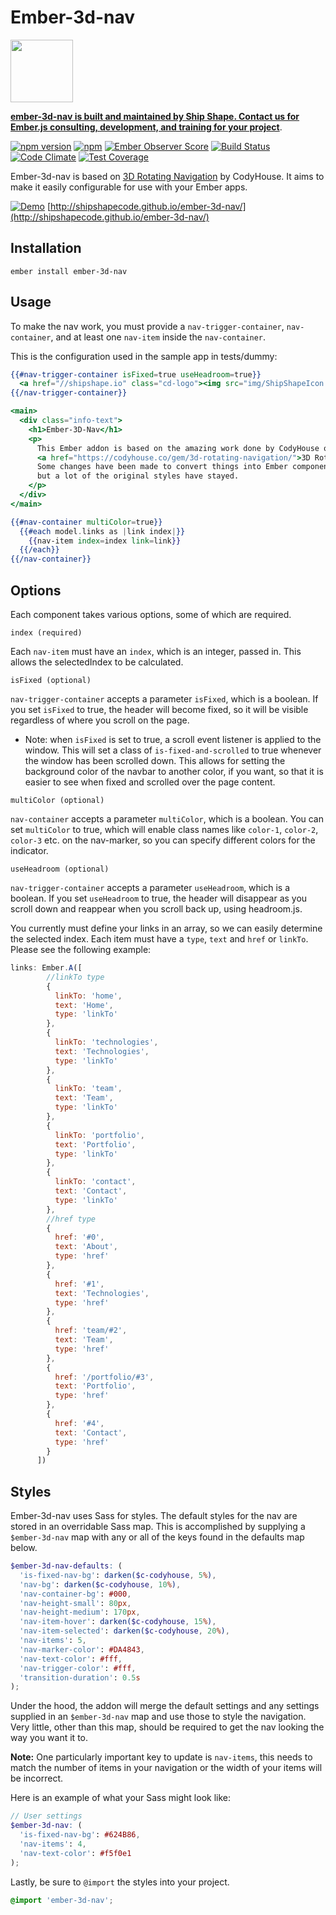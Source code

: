 # Ember-3d-nav

<a href="https://shipshape.io/"><img src="http://i.imgur.com/bU4ABmk.png" width="100" height="100"/></a>

**[ember-3d-nav is built and maintained by Ship Shape. Contact us for Ember.js consulting, development, and training for your project](https://shipshape.io/ember-consulting)**.

[![npm version](https://badge.fury.io/js/ember-3d-nav.svg)](http://badge.fury.io/js/ember-3d-nav)
[![npm](https://img.shields.io/npm/dm/ember-3d-nav.svg)]()
[![Ember Observer Score](http://emberobserver.com/badges/ember-3d-nav.svg)](http://emberobserver.com/addons/ember-3d-nav)
[![Build Status](https://travis-ci.org/shipshapecode/ember-3d-nav.svg?branch=master)](https://travis-ci.org/shipshapecode/ember-3d-nav)
[![Code Climate](https://codeclimate.com/github/shipshapecode/ember-3d-nav/badges/gpa.svg)](https://codeclimate.com/github/shipshapecode/ember-3d-nav)
[![Test Coverage](https://codeclimate.com/github/shipshapecode/ember-3d-nav/badges/coverage.svg)](https://codeclimate.com/github/shipshapecode/ember-3d-nav/coverage)

Ember-3d-nav is based on [3D Rotating Navigation](https://codyhouse.co/gem/3d-rotating-navigation/) by CodyHouse. It aims to make it easily configurable for use with your Ember apps.

[![Demo](http://i.imgur.com/bt5OMJ8.gif)](http://shipshapecode.github.io/ember-3d-nav/)
[http://shipshapecode.github.io/ember-3d-nav/](http://shipshapecode.github.io/ember-3d-nav/)

## Installation

`ember install ember-3d-nav`

## Usage

To make the nav work, you must provide a `nav-trigger-container`, `nav-container`, and at least one `nav-item` inside the `nav-container`.

This is the configuration used in the sample app in tests/dummy:

```hbs
{{#nav-trigger-container isFixed=true useHeadroom=true}}
  <a href="//shipshape.io" class="cd-logo"><img src="img/ShipShapeIcon.svg" alt="Logo"></a>
{{/nav-trigger-container}}

<main>
  <div class="info-text">
    <h1>Ember-3D-Nav</h1>
    <p>
      This Ember addon is based on the amazing work done by CodyHouse on
      <a href="https://codyhouse.co/gem/3d-rotating-navigation/">3D Rotating Navigation</a>.
      Some changes have been made to convert things into Ember components and try to make it reusable,
      but a lot of the original styles have stayed.
    </p>
  </div>
</main>

{{#nav-container multiColor=true}}
  {{#each model.links as |link index|}}
    {{nav-item index=index link=link}}
  {{/each}}
{{/nav-container}}
```

## Options

Each component takes various options, some of which are required.

`index (required)`

Each `nav-item` must have an `index`, which is an integer, passed in. This allows the selectedIndex to be calculated.

`isFixed (optional)`

`nav-trigger-container` accepts a parameter `isFixed`, which is a boolean. If you set `isFixed` to true, the header will become fixed, so it will be visible regardless of where you scroll on the page.

- Note: when `isFixed` is set to true, a scroll event listener is applied to the window. This will set a class of `is-fixed-and-scrolled` to true whenever the window has been scrolled down. This allows for setting the background color of the navbar to another color, if you want, so that it is easier to see when fixed and scrolled over the page content.

`multiColor (optional)`

`nav-container` accepts a parameter `multiColor`, which is a boolean. You can set `multiColor` to true, which will enable class names like `color-1`, `color-2`, `color-3` etc. on the nav-marker, so you can specify different colors for the indicator.

`useHeadroom (optional)`

`nav-trigger-container` accepts a parameter `useHeadroom`, which is a boolean. If you set `useHeadroom` to true, the header will disappear as you scroll down and reappear when you scroll back up, using headroom.js.

You currently must define your links in an array, so we can easily determine the selected index. Each item must have a `type`, `text` and `href` or `linkTo`. Please see the following example:

```js
links: Ember.A([
        //linkTo type
        {
          linkTo: 'home',
          text: 'Home',
          type: 'linkTo'
        },
        {
          linkTo: 'technologies',
          text: 'Technologies',
          type: 'linkTo'
        },
        {
          linkTo: 'team',
          text: 'Team',
          type: 'linkTo'
        },
        {
          linkTo: 'portfolio',
          text: 'Portfolio',
          type: 'linkTo'
        },
        {
          linkTo: 'contact',
          text: 'Contact',
          type: 'linkTo'
        },
        //href type
        {
          href: '#0',
          text: 'About',
          type: 'href'
        },
        {
          href: '#1',
          text: 'Technologies',
          type: 'href'
        },
        {
          href: 'team/#2',
          text: 'Team',
          type: 'href'
        },
        {
          href: '/portfolio/#3',
          text: 'Portfolio',
          type: 'href'
        },
        {
          href: '#4',
          text: 'Contact',
          type: 'href'
        }
      ])
```

## Styles

Ember-3d-nav uses Sass for styles. The default styles for the nav are stored in an overridable Sass map. This is accomplished by supplying a `$ember-3d-nav` map with any or all of the keys found in the defaults map below.

```scss
$ember-3d-nav-defaults: (
  'is-fixed-nav-bg': darken($c-codyhouse, 5%),
  'nav-bg': darken($c-codyhouse, 10%),
  'nav-container-bg': #000,
  'nav-height-small': 80px,
  'nav-height-medium': 170px,
  'nav-item-hover': darken($c-codyhouse, 15%),
  'nav-item-selected': darken($c-codyhouse, 20%),
  'nav-items': 5,
  'nav-marker-color': #DA4843,
  'nav-text-color': #fff,
  'nav-trigger-color': #fff,
  'transition-duration': 0.5s
);
```

Under the hood, the addon will merge the default settings and any settings supplied in an `$ember-3d-nav` map and use those to style the navigation. Very little, other than this map, should be required to get the nav looking the way you want it to.

**Note:** One particularly important key to update is `nav-items`, this needs to match the number of items in your navigation or the width of your items will be incorrect.

Here is an example of what your Sass might look like:

```scss
// User settings
$ember-3d-nav: (
  'is-fixed-nav-bg': #624B86,
  'nav-items': 4,
  'nav-text-color': #f5f0e1
);
```

Lastly, be sure to `@import` the styles into your project.

```scss
@import 'ember-3d-nav';
```
